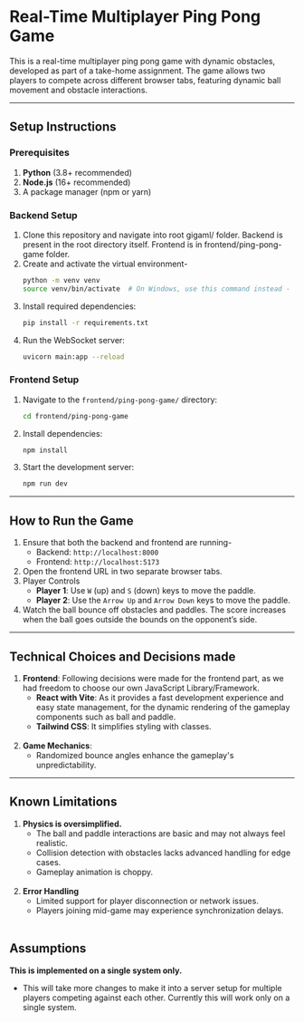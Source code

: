 # Real-Time Multiplayer Ping Pong Game

This is a real-time multiplayer ping pong game with dynamic obstacles, developed as part of a take-home assignment. The game allows two players to compete across different browser tabs, featuring dynamic ball movement and obstacle interactions.

---

## **Setup Instructions**

### Prerequisites
1. **Python** (3.8+ recommended)
2. **Node.js** (16+ recommended)
3. A package manager (npm or yarn)

### Backend Setup
1. Clone this repository and navigate into root gigaml/ folder. Backend is present in the root directory itself. Frontend is in frontend/ping-pong-game folder.
2. Create and activate the virtual environment-
   ```bash
   python -m venv venv
   source venv/bin/activate  # On Windows, use this command instead - `venv\Scripts\activate`
   ```
3. Install required dependencies:
   ```bash
   pip install -r requirements.txt
   ```
4. Run the WebSocket server:
   ```bash
   uvicorn main:app --reload
   ```

### Frontend Setup
1. Navigate to the `frontend/ping-pong-game/` directory:
   ```bash
   cd frontend/ping-pong-game
   ```
2. Install dependencies:
   ```bash
   npm install
   ```
3. Start the development server:
   ```bash
   npm run dev
   ```

---

## **How to Run the Game**
1. Ensure that both the backend and frontend are running-
   - Backend: `http://localhost:8000`
   - Frontend: `http://localhost:5173`
2. Open the frontend URL in two separate browser tabs.
3. Player Controls
   - **Player 1**: Use `W` (up) and `S` (down) keys to move the paddle.
   - **Player 2**: Use the `Arrow Up` and `Arrow Down` keys to move the paddle.
4. Watch the ball bounce off obstacles and paddles. The score increases when the ball goes outside the bounds on the opponent’s side.

---

## **Technical Choices and Decisions made**
1. **Frontend**: Following decisions were made for the frontend part, as we had freedom to choose our own JavaScript Library/Framework.
   - **React with Vite**: As it provides a fast development experience and easy state management, for the dynamic rendering of the gameplay components such as ball and paddle.
   - **Tailwind CSS**: It simplifies styling with classes.
   <br>
2. **Game Mechanics**:
   - Randomized bounce angles enhance the gameplay's unpredictability.

---

## **Known Limitations**
1. **Physics is oversimplified.**
   - The ball and paddle interactions are basic and may not always feel realistic.
   - Collision detection with obstacles lacks advanced handling for edge cases.
   - Gameplay animation is choppy.
   <br>
2. **Error Handling**
   - Limited support for player disconnection or network issues.
   - Players joining mid-game may experience synchronization delays.
   <br>

## **Assumptions**
**This is implemented on a single system only.**
   - This will take more changes to make it into a server setup for multiple players competing against each other. Currently this will work only on a single system.

